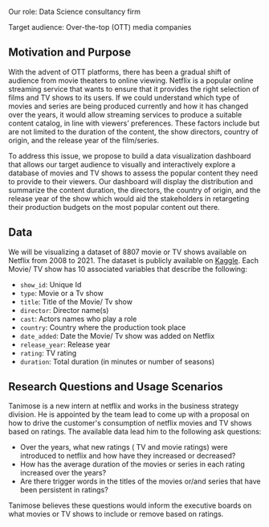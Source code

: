 Our role: Data Science consultancy firm 

Target audience: Over-the-top (OTT) media companies

## Motivation and Purpose 

With the advent of OTT platforms, there has been a gradual shift of audience from movie theaters to online viewing. Netflix is a popular online streaming service that wants to ensure that it provides the right selection of films and TV shows to its users. If we could understand which type of movies and series are being produced currently and how it has changed over the years, it would allow streaming services to produce a suitable content catalog, in line with viewers’ preferences. These factors include but are not limited to the duration of the content, the show directors, country of origin, and the release year of the film/series. 

To address this issue, we propose to build a data visualization dashboard that allows our target audience to visually and interactively explore a database of movies and TV shows to assess the popular content they need to provide to their viewers. Our dashboard will display the distribution and summarize the content duration, the directors, the country of origin, and the release year of the show which would aid the stakeholders in retargeting their production budgets on the most popular content out there.

## Data

We will be visualizing a dataset of 8807 movie or TV shows available on Netflix from 2008 to 2021. The dataset is publicly available on [Kaggle](https://www.kaggle.com/shivamb/netflix-shows). Each Movie/ TV show has 10 associated variables that describe the following:

- `show_id`: Unique Id
- `type`: Movie or a Tv show
- `title`: Title of the Movie/ Tv show
- `director`: Director name(s)
- `cast`: Actors names who play a role
- `country`: Country where the production took place
- `date_added`: Date the Movie/ Tv show was added on Netflix
- `release_year`: Release year
- `rating`: TV rating
- `duration`: Total duration (in minutes or number of seasons)

## Research Questions and Usage Scenarios

Tanimose is a new intern at netflix and works in the business strategy division. He is appointed by the team lead to come up with a proposal
on how to drive the customer's consumption of netflix movies and TV shows based on ratings. The available data lead him to the following ask questions: 

- Over the years, what new ratings ( TV and movie ratings) were introduced to netflix and how have they increased or decreased?
- How has the average duration of the movies or series in each rating increased over the years?
- Are there trigger words in the titles of the movies or/and series that have been persistent in ratings?

Tanimose believes these questions would inform the executive boards on what movies or TV shows to include or remove based on ratings. 

